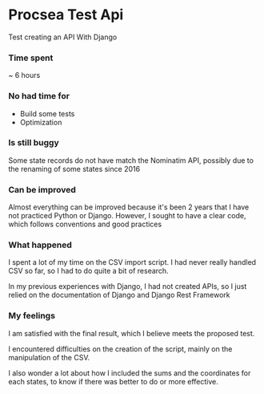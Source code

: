# Procsea Test Api
Test creating an API With Django

### Time spent
~ 6 hours

### No had time for
- Build some tests
- Optimization

###  Is still buggy
Some state records do not have match the Nominatim API, possibly due to the renaming of some states since 2016

### Can be improved
Almost everything can be improved because it's been 2 years that I have not practiced Python or Django. However, I sought to have a clear code, which follows conventions and good practices

### What happened
I spent a lot of my time on the CSV import script. I had never really handled CSV so far, so I had to do quite a bit of research.

In my previous experiences with Django, I had not created APIs, so I just relied on the documentation of Django and Django Rest Framework


### My feelings
I am satisfied with the final result, which I believe meets the proposed test. 

I encountered difficulties on the creation of the script, mainly on the manipulation of the CSV.

I also wonder a lot about how I included the sums and the coordinates for each states, to know if there was better to do or more effective.